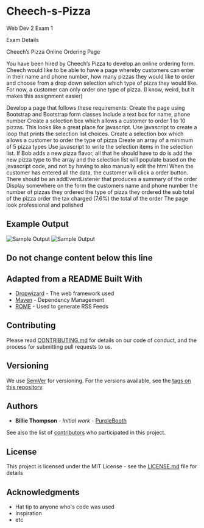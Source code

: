 # Cheech-s-Pizza
Web Dev 2 Exam 1

Exam Details

Cheech’s Pizza Online Ordering Page

You have been hired by Cheech’s Pizza to develop an online ordering form. Cheech would like to be able to have a page whereby customers can enter in their name and phone number, how many pizzas they would like to order and choose from a drop down selection which type of pizza they would like. For now, a customer can only order one type of pizza. (I know, weird, but it makes this assignment easier)

Develop a page that follows these requirements: Create the page using Bootstrap and Bootstrap form classes Include a text box for name, phone number Create a selection box which allows a customer to order 1 to 10 pizzas. This looks like a great place for javascript. Use javascript to create a loop that prints the selection list choices. Create a selection box which allows a customer to order the type of pizza Create an array of a minimum of 5 pizza types Use javascript to write the selection items in the selection list. If Bob adds a new pizza flavor, all that he should have to do is add the new pizza type to the array and the selection list will populate based on the javascript code, and not by having to also manually edit the html When the customer has entered all the data, the customer will click a order button. There should be an addEventListener that produces a summary of the order Display somewhere on the form the customers name and phone number the number of pizzas they ordered the type of pizza they ordered the sub total of the pizza order the tax charged (7.6%) the total of the order The page look professional and polished

## Example Output

![Sample Output](image/index.jpg)
![Sample Output](image/order.jpg)

## Do not change content below this line
## Adapted from a README Built With

* [Dropwizard](http://www.dropwizard.io/1.0.2/docs/) - The web framework used
* [Maven](https://maven.apache.org/) - Dependency Management
* [ROME](https://rometools.github.io/rome/) - Used to generate RSS Feeds

## Contributing

Please read [CONTRIBUTING.md](https://gist.github.com/PurpleBooth/b24679402957c63ec426) for details on our code of conduct, and the process for submitting pull requests to us.

## Versioning

We use [SemVer](http://semver.org/) for versioning. For the versions available, see the [tags on this repository](https://github.com/your/project/tags). 

## Authors

* **Billie Thompson** - *Initial work* - [PurpleBooth](https://github.com/PurpleBooth)

See also the list of [contributors](https://github.com/your/project/contributors) who participated in this project.

## License

This project is licensed under the MIT License - see the [LICENSE.md](LICENSE.md) file for details

## Acknowledgments

* Hat tip to anyone who's code was used
* Inspiration
* etc
